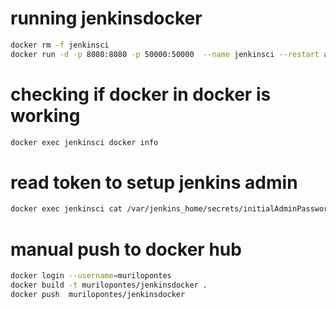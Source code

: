 # running jenkinsdocker

```sh
docker rm -f jenkinsci
docker run -d -p 8080:8080 -p 50000:50000  --name jenkinsci --restart always -v /var/run/docker.sock:/var/run/docker.sock  -v jenkins_home:/var/jenkins_home  jenkinsdocker
```

# checking if docker in docker is working

```sh
docker exec jenkinsci docker info
```
# read token to setup jenkins admin

```sh
docker exec jenkinsci cat /var/jenkins_home/secrets/initialAdminPassword
```

# manual push to docker hub

```sh
docker login --username=murilopontes
docker build -t murilopontes/jenkinsdocker .
docker push  murilopontes/jenkinsdocker
```
